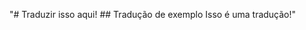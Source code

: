 "# Traduzir isso aqui!&#xD;&#xA;&#xD;&#xA;## Tradu&#xE7;&#xE3;o de exemplo&#xD;&#xA;&#xD;&#xA;Isso &#xE9; uma tradu&#xE7;&#xE3;o!"